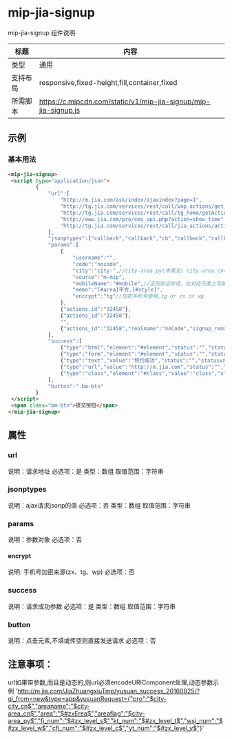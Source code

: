 # mip-jia-signup

mip-jia-signup 组件说明

标题|内容
----|----
类型|通用
支持布局|responsive,fixed-height,fill,container,fixed
所需脚本|https://c.mipcdn.com/static/v1/mip-jia-signup/mip-jia-signup.js

## 示例

### 基本用法
```html
<mip-jia-signup>
 <script type="application/json">
         {
             "url":[
                 "http://m.jia.com/ask/index/ajaxindex?page=1",
                 "http://tg.jia.com/services/rest/call/wap_actions/get_appoint_pro_by_actions_id",
                 "http://tg.jia.com/services/rest/call/tg_home/getActionsInfo?actions_id=32458",
                 "http://www.jia.com/pro/cms_api.php?action=show_time",
                 "http://tg.jia.com/services/rest/call/jia_actions/activite_signup"
             ],
             "jsonptypes":["callback","callback","cb","callback","callback"],
             "params":[
                 {
                     "username":"",
                     "code":"nocode",
                     "city":"city-",//city-area_py(市英文) city-area_cn(市中文) city-city_cn(省中文) city-city_py(省英文)
                     "source":"m-mip",
                     "mobileName":"#mobile",//正则验证的话，在对应元素上写属性validatereg,是否必传属性request,必传错误信息errortxt,验证错误信息regtxt
                     "memo":"[#area]平方,[#style]",
                     "encrypt":"tg"//加密手机号使用,tg or zx or wp
                 },
                 {"actions_id":"32458"},
                 {"actions_id":"32458"},
                 "",
                 {"actions_id":"32458","realname":"noCode","signup_remark":"shanghai","source":"refer_url","mobile":"#mobile","refer_url":true}
             ],
             "success":[
                 {"type":"html","element":"#element","status":"","statusval":"","failed":"a.b.c","suc":"a.b.c"},//插入一段html,接口返回数据参数suc
                 {"type":"form","element":"#element","status":"","statusval":"","failed":"a.b.c","suc":"a.b.c"},//给表单元素赋值,接口返回数据参数suc
                 {"type":"text","value":"预约成功","status":"","statusval":"","failed":"a.b.c","suc":"a.b.c"},//value可以是一段html,优先接口返回数据参数suc
                 {"type":"url","value":"http://m.jia.com","status":"","statusval":"","failed":"a.b.c","suc":"a.b.c"},//url跳转,优先接口返回数据参数suc
                 {"type":"class","element":"#class","value":"class","status":"","statusval":"","failed":"a.b.c"}//成功后添加class
             ],
             "button":".bm-btn"
         }
 </script>
 <span class="bm-btn">提交按钮</span>
</mip-jia-signup>
```

## 属性

### url

说明：请求地址
必选项：是
类型：数组
取值范围：字符串


### jsonptypes

说明：ajax请求jsonp的值
必选项：否
类型：数组
取值范围：字符串


### params

说明：参数对象
必选项：否

#### encrypt
说明: 手机号加密来源(zx、tg、wp)
必选项：否

### success

说明：请求成功参数
必选项：是
类型：数组
取值范围：字符串

### button

说明：点击元素,不填或传空则直接发送请求
必选项：否

## 注意事项：
url如果带参数,而且是动态的,则url必须encodeURIComponent处理,动态参数示例
'http://m.jia.com/JiaZhuangxiuTmp/yusuan_success_20160825/?qj_from=new&type=app&yusuanRequest={"pro":"$city-city_cn$","areaname":"$city-area_cn$","area":"$#zxErea$","areaflag":"$city-area_py$","fj_num":"$#zx_level_s$","kt_num":"$#zx_level_t$","wsj_num":"$#zx_level_w$","cfj_num":"$#zx_level_c$","yt_num":"$#zx_level_y$"}'